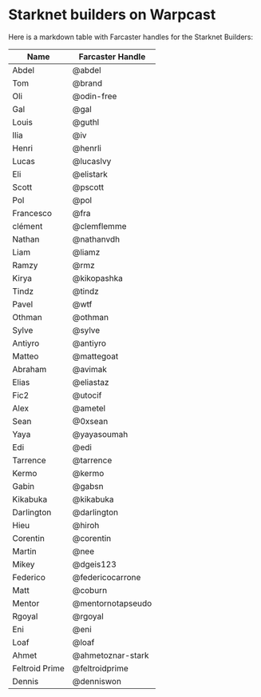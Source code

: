 # Starknet builders on Warpcast

Here is a markdown table with Farcaster handles for the Starknet Builders:

| Name           | Farcaster Handle  |
| -------------- | ----------------- |
| Abdel          | @abdel            |
| Tom            | @brand            |
| Oli            | @odin-free        |
| Gal            | @gal              |
| Louis          | @guthl            |
| Ilia           | @iv               |
| Henri          | @henrli           |
| Lucas          | @lucaslvy         |
| Eli            | @elistark         |
| Scott          | @pscott           |
| Pol            | @pol              |
| Francesco      | @fra              |
| clément        | @clemflemme       |
| Nathan         | @nathanvdh        |
| Liam           | @liamz            |
| Ramzy          | @rmz              |
| Kirya          | @kikopashka       |
| Tindz          | @tindz            |
| Pavel          | @wtf              |
| Othman         | @othman           |
| Sylve          | @sylve            |
| Antiyro        | @antiyro          |
| Matteo         | @mattegoat        |
| Abraham        | @avimak           |
| Elias          | @eliastaz         |
| Fic2           | @utocif           |
| Alex           | @ametel           |
| Sean           | @0xsean           |
| Yaya           | @yayasoumah       |
| Edi            | @edi              |
| Tarrence       | @tarrence         |
| Kermo          | @kermo            |
| Gabin          | @gabsn            |
| Kikabuka       | @kikabuka         |
| Darlington     | @darlington       |
| Hieu           | @hiroh            |
| Corentin       | @corentin         |
| Martin         | @nee              |
| Mikey          | @dgeis123         |
| Federico       | @federicocarrone  |
| Matt           | @coburn           |
| Mentor         | @mentornotapseudo |
| Rgoyal         | @rgoyal           |
| Eni            | @eni              |
| Loaf           | @loaf             |
| Ahmet          | @ahmetoznar-stark |
| Feltroid Prime | @feltroidprime    |
| Dennis         | @denniswon        |
